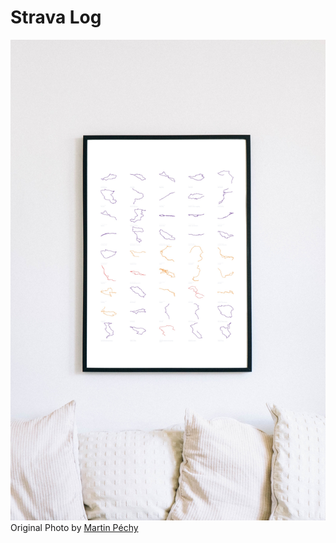 # Strava Log
![Mockup](resources/mockup.jpg)
Original Photo by [Martin Péchy](https://unsplash.com/photos/iXHdGk8JVYU)